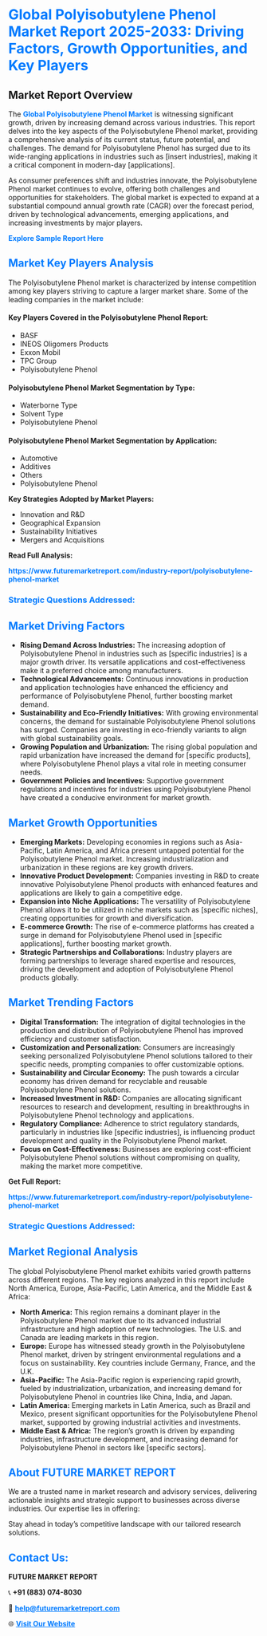 <h1 style="color: #007BFF;">Global Polyisobutylene Phenol Market Report 2025-2033: Driving Factors, Growth Opportunities, and Key Players</h1>

<section id="overview">
<h2>Market Report Overview</h2>
<p>The <a href="https://www.futuremarketreport.com/industry-report/polyisobutylene-phenol-market" style="color: #007BFF; text-decoration: none;"><strong>Global Polyisobutylene Phenol Market</strong></a> is witnessing significant growth, driven by increasing demand across various industries. This report delves into the key aspects of the Polyisobutylene Phenol market, providing a comprehensive analysis of its current status, future potential, and challenges. The demand for Polyisobutylene Phenol has surged due to its wide-ranging applications in industries such as [insert industries], making it a critical component in modern-day [applications].</p>
<p>As consumer preferences shift and industries innovate, the Polyisobutylene Phenol market continues to evolve, offering both challenges and opportunities for stakeholders. The global market is expected to expand at a substantial compound annual growth rate (CAGR) over the forecast period, driven by technological advancements, emerging applications, and increasing investments by major players.</p>
</section>

<section id="overview">
<p><a href="https://www.futuremarketreport.com/request-sample/reportId=96970" style="color: #007BFF; text-decoration: none;"><strong>Explore Sample Report Here</strong></a></p>
</section>

<section id="key-players">
<h2 style="color: #007BFF;">Market Key Players Analysis</h2>
<p>The Polyisobutylene Phenol market is characterized by intense competition among key players striving to capture a larger market share. Some of the leading companies in the market include:</p>
<h4>Key Players Covered in the Polyisobutylene Phenol Report:</h4>
<ul><li>BASF</li><li>INEOS Oligomers Products</li><li>Exxon Mobil</li><li>TPC Group</li><li>Polyisobutylene Phenol</li></ul>
<h4>Polyisobutylene Phenol Market Segmentation by Type:</h4>
<ul><li>Waterborne Type</li><li>Solvent Type</li><li>Polyisobutylene Phenol</li></ul>

<h4>Polyisobutylene Phenol Market Segmentation by Application:</h4>
<ul><li>Automotive</li><li>Additives</li><li>Others</li><li>Polyisobutylene Phenol</li></ul>
<p><strong>Key Strategies Adopted by Market Players:</strong></p>
<ul>
<li>Innovation and R&D</li>
<li>Geographical Expansion</li>
<li>Sustainability Initiatives</li>
<li>Mergers and Acquisitions</li>
</ul>
</section>

<section>
<p><strong>Read Full Analysis: </strong></p><a href="https://www.futuremarketreport.com/industry-report/polyisobutylene-phenol-market" style="color: #007BFF; text-decoration: none;"><strong>https://www.futuremarketreport.com/industry-report/polyisobutylene-phenol-market</strong></a>
<h3 style="color: #007BFF;">Strategic Questions Addressed:</h3>
</section>

<section id="driving-factors">
<h2 style="color: #007BFF;">Market Driving Factors</h2>
<ul>
<li><strong>Rising Demand Across Industries:</strong> The increasing adoption of Polyisobutylene Phenol in industries such as [specific industries] is a major growth driver. Its versatile applications and cost-effectiveness make it a preferred choice among manufacturers.</li>
<li><strong>Technological Advancements:</strong> Continuous innovations in production and application technologies have enhanced the efficiency and performance of Polyisobutylene Phenol, further boosting market demand.</li>
<li><strong>Sustainability and Eco-Friendly Initiatives:</strong> With growing environmental concerns, the demand for sustainable Polyisobutylene Phenol solutions has surged. Companies are investing in eco-friendly variants to align with global sustainability goals.</li>
<li><strong>Growing Population and Urbanization:</strong> The rising global population and rapid urbanization have increased the demand for [specific products], where Polyisobutylene Phenol plays a vital role in meeting consumer needs.</li>
<li><strong>Government Policies and Incentives:</strong> Supportive government regulations and incentives for industries using Polyisobutylene Phenol have created a conducive environment for market growth.</li>
</ul>
</section>

<section id="growth-opportunities">
<h2 style="color: #007BFF;">Market Growth Opportunities</h2>
<ul>
<li><strong>Emerging Markets:</strong> Developing economies in regions such as Asia-Pacific, Latin America, and Africa present untapped potential for the Polyisobutylene Phenol market. Increasing industrialization and urbanization in these regions are key growth drivers.</li>
<li><strong>Innovative Product Development:</strong> Companies investing in R&D to create innovative Polyisobutylene Phenol products with enhanced features and applications are likely to gain a competitive edge.</li>
<li><strong>Expansion into Niche Applications:</strong> The versatility of Polyisobutylene Phenol allows it to be utilized in niche markets such as [specific niches], creating opportunities for growth and diversification.</li>
<li><strong>E-commerce Growth:</strong> The rise of e-commerce platforms has created a surge in demand for Polyisobutylene Phenol used in [specific applications], further boosting market growth.</li>
<li><strong>Strategic Partnerships and Collaborations:</strong> Industry players are forming partnerships to leverage shared expertise and resources, driving the development and adoption of Polyisobutylene Phenol products globally.</li>
</ul>
</section>

<section id="trending-factors">
<h2 style="color: #007BFF;">Market Trending Factors</h2>
<ul>
<li><strong>Digital Transformation:</strong> The integration of digital technologies in the production and distribution of Polyisobutylene Phenol has improved efficiency and customer satisfaction.</li>
<li><strong>Customization and Personalization:</strong> Consumers are increasingly seeking personalized Polyisobutylene Phenol solutions tailored to their specific needs, prompting companies to offer customizable options.</li>
<li><strong>Sustainability and Circular Economy:</strong> The push towards a circular economy has driven demand for recyclable and reusable Polyisobutylene Phenol solutions.</li>
<li><strong>Increased Investment in R&D:</strong> Companies are allocating significant resources to research and development, resulting in breakthroughs in Polyisobutylene Phenol technology and applications.</li>
<li><strong>Regulatory Compliance:</strong> Adherence to strict regulatory standards, particularly in industries like [specific industries], is influencing product development and quality in the Polyisobutylene Phenol market.</li>
<li><strong>Focus on Cost-Effectiveness:</strong> Businesses are exploring cost-efficient Polyisobutylene Phenol solutions without compromising on quality, making the market more competitive.</li>
</ul>
</section>

<section>
<p><strong>Get Full Report: </strong></p><a href="https://www.futuremarketreport.com/industry-report/polyisobutylene-phenol-market" style="color: #007BFF; text-decoration: none;"><strong>https://www.futuremarketreport.com/industry-report/polyisobutylene-phenol-market</strong></a>
<h3 style="color: #007BFF;">Strategic Questions Addressed:</h3>
</section>


<section id="regional-analysis">
<h2 style="color: #007BFF;">Market Regional Analysis</h2>
<p>The global Polyisobutylene Phenol market exhibits varied growth patterns across different regions. The key regions analyzed in this report include North America, Europe, Asia-Pacific, Latin America, and the Middle East & Africa:</p>
<ul>
<li><strong>North America:</strong> This region remains a dominant player in the Polyisobutylene Phenol market due to its advanced industrial infrastructure and high adoption of new technologies. The U.S. and Canada are leading markets in this region.</li>
<li><strong>Europe:</strong> Europe has witnessed steady growth in the Polyisobutylene Phenol market, driven by stringent environmental regulations and a focus on sustainability. Key countries include Germany, France, and the U.K.</li>
<li><strong>Asia-Pacific:</strong> The Asia-Pacific region is experiencing rapid growth, fueled by industrialization, urbanization, and increasing demand for Polyisobutylene Phenol in countries like China, India, and Japan.</li>
<li><strong>Latin America:</strong> Emerging markets in Latin America, such as Brazil and Mexico, present significant opportunities for the Polyisobutylene Phenol market, supported by growing industrial activities and investments.</li>
<li><strong>Middle East & Africa:</strong> The region’s growth is driven by expanding industries, infrastructure development, and increasing demand for Polyisobutylene Phenol in sectors like [specific sectors].</li>
</ul>
</section>

<footer>
<h2 style="color: #007BFF;">About FUTURE MARKET REPORT</h2>
<p>We are a trusted name in market research and advisory services, delivering actionable insights and strategic support to businesses across diverse industries. Our expertise lies in offering:</p>

<p>Stay ahead in today’s competitive landscape with our tailored research solutions.</p>

<h2 style="color: #007BFF;">Contact Us:</h2>
<p><strong>FUTURE MARKET REPORT</strong></p>
<p>📞 <strong>+91 (883) 074-8030</strong></p>
<p>📧 <strong><a href="mailto:help@futuremarketreport.com" style="color: #007BFF;">help@futuremarketreport.com</a></strong></p>
<p>🌐 <strong><a href="https://www.futuremarketreport.com/" style="color: #007BFF;">Visit Our Website</a></strong></p>
</footer>